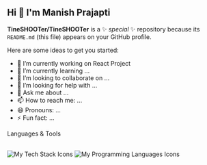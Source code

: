 ## Hi 👋 I'm Manish Prajapti


**TineSHOOTer/TineSHOOTer** is a ✨ _special_ ✨ repository because its `README.md` (this file) appears on your GitHub profile.

Here are some ideas to get you started:

- 🔭 I’m currently working on React Project
- 🌱 I’m currently learning ...
- 👯 I’m looking to collaborate on ...
- 🤔 I’m looking for help with ...
- 💬 Ask me about ...
- 📫 How to reach me: ...
- 😄 Pronouns: ...
- ⚡ Fun fact: ...

<!DOCTYPE html>
<html lang="en">
<head>
    <meta charset="UTF-8">
    <meta name="viewport" content="width=device-width, initial-scale=1.0">
</head>
<body>
    <div>
    <p>Languages &amp; Tools</p>
    <br>
    <img src="https://skillicons.dev/icons?i=react,redux,nodejs,sass,next,tailwind,mysql,aws,bootstrap,express,firebase,mongodb" alt="My Tech Stack Icons">
    <img src="https://skillicons.dev/icons?i=html,css,js,ts,python,java,c,cpp" alt="My Programming Languages Icons">
</div>
</body>
</html>
